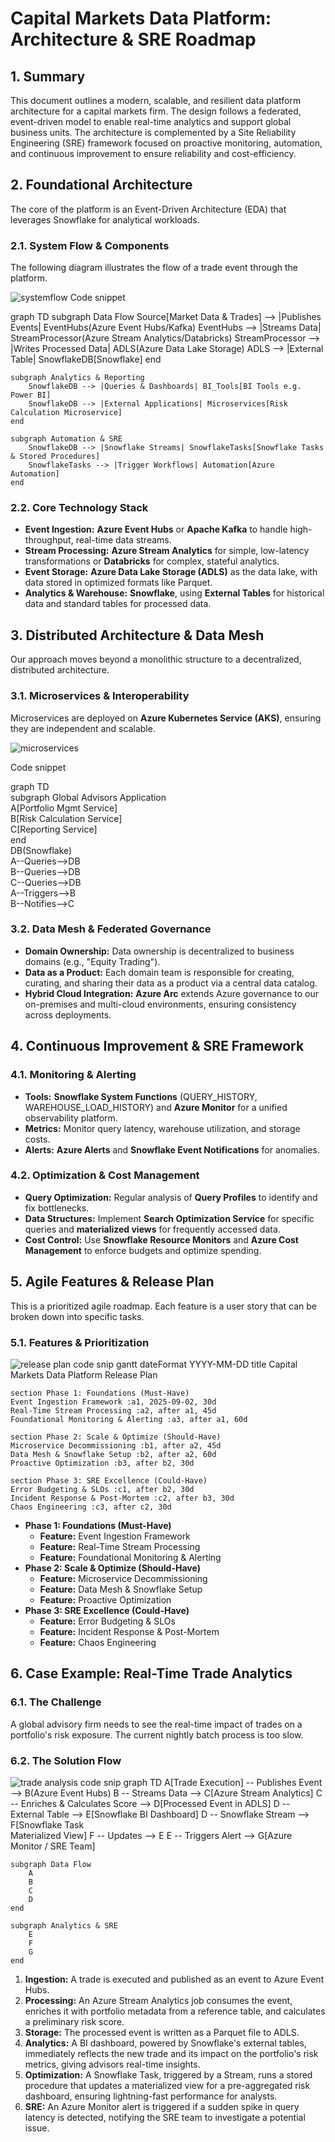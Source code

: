 # **Capital Markets Data Platform: Architecture & SRE Roadmap**

## **1\. Summary**

This document outlines a modern, scalable, and resilient data platform architecture for a capital markets firm. The design follows a federated, event-driven model to enable real-time analytics and support global business units. The architecture is complemented by a Site Reliability Engineering (SRE) framework focused on proactive monitoring, automation, and continuous improvement to ensure reliability and cost-efficiency.

## **2\. Foundational Architecture**

The core of the platform is an Event-Driven Architecture (EDA) that leverages Snowflake for analytical workloads.

### **2.1. System Flow & Components**

The following diagram illustrates the flow of a trade event through the platform.

![systemflow](./assets/capmrkts-system-flow.png)
Code snippet

graph TD
    subgraph Data Flow
        Source[Market Data & Trades] --> |Publishes Events| EventHubs(Azure Event Hubs/Kafka)
        EventHubs --> |Streams Data| StreamProcessor(Azure Stream Analytics/Databricks)
        StreamProcessor --> |Writes Processed Data| ADLS(Azure Data Lake Storage)
        ADLS --> |External Table| SnowflakeDB[Snowflake]
    end

    subgraph Analytics & Reporting
        SnowflakeDB --> |Queries & Dashboards| BI_Tools[BI Tools e.g. Power BI]
        SnowflakeDB --> |External Applications| Microservices[Risk Calculation Microservice]
    end

    subgraph Automation & SRE
        SnowflakeDB --> |Snowflake Streams| SnowflakeTasks[Snowflake Tasks & Stored Procedures]
        SnowflakeTasks --> |Trigger Workflows| Automation[Azure Automation]
    end

### **2.2. Core Technology Stack**

* **Event Ingestion:** **Azure Event Hubs** or **Apache Kafka** to handle high-throughput, real-time data streams.  
* **Stream Processing:** **Azure Stream Analytics** for simple, low-latency transformations or **Databricks** for complex, stateful analytics.  
* **Event Storage:** **Azure Data Lake Storage (ADLS)** as the data lake, with data stored in optimized formats like Parquet.  
* **Analytics & Warehouse:** **Snowflake**, using **External Tables** for historical data and standard tables for processed data.

## **3\. Distributed Architecture & Data Mesh**

Our approach moves beyond a monolithic structure to a decentralized, distributed architecture.

### **3.1. Microservices & Interoperability**

Microservices are deployed on **Azure Kubernetes Service (AKS)**, ensuring they are independent and scalable.

![microservices](./assets/microservice-interops.png)

Code snippet

graph TD  
    subgraph Global Advisors Application  
        A\[Portfolio Mgmt Service\]  
        B\[Risk Calculation Service\]  
        C\[Reporting Service\]  
    end  
    DB(Snowflake)  
    A--Queries--\>DB  
    B--Queries--\>DB  
    C--Queries--\>DB  
    A--Triggers--\>B  
    B--Notifies--\>C

### **3.2. Data Mesh & Federated Governance**

* **Domain Ownership:** Data ownership is decentralized to business domains (e.g., "Equity Trading").  
* **Data as a Product:** Each domain team is responsible for creating, curating, and sharing their data as a product via a central data catalog.  
* **Hybrid Cloud Integration:** **Azure Arc** extends Azure governance to our on-premises and multi-cloud environments, ensuring consistency across deployments.

## **4\. Continuous Improvement & SRE Framework**

### **4.1. Monitoring & Alerting**

* **Tools:** **Snowflake System Functions** (QUERY\_HISTORY, WAREHOUSE\_LOAD\_HISTORY) and **Azure Monitor** for a unified observability platform.  
* **Metrics:** Monitor query latency, warehouse utilization, and storage costs.  
* **Alerts:** **Azure Alerts** and **Snowflake Event Notifications** for anomalies.

### **4.2. Optimization & Cost Management**

* **Query Optimization:** Regular analysis of **Query Profiles** to identify and fix bottlenecks.  
* **Data Structures:** Implement **Search Optimization Service** for specific queries and **materialized views** for frequently accessed data.  
* **Cost Control:** Use **Snowflake Resource Monitors** and **Azure Cost Management** to enforce budgets and optimize spending.

## **5\. Agile Features & Release Plan**

This is a prioritized agile roadmap. Each feature is a user story that can be broken down into specific tasks.

### **5.1. Features & Prioritization**

![release plan](./assets/releaseplan.png)
code snip
gantt
    dateFormat  YYYY-MM-DD
    title Capital Markets Data Platform Release Plan

    section Phase 1: Foundations (Must-Have)
    Event Ingestion Framework :a1, 2025-09-02, 30d
    Real-Time Stream Processing :a2, after a1, 45d
    Foundational Monitoring & Alerting :a3, after a1, 60d

    section Phase 2: Scale & Optimize (Should-Have)
    Microservice Decommissioning :b1, after a2, 45d
    Data Mesh & Snowflake Setup :b2, after a2, 60d
    Proactive Optimization :b3, after b2, 30d

    section Phase 3: SRE Excellence (Could-Have)
    Error Budgeting & SLOs :c1, after b2, 30d
    Incident Response & Post-Mortem :c2, after b3, 30d
    Chaos Engineering :c3, after c2, 30d


* **Phase 1: Foundations (Must-Have)**  
  * **Feature:** Event Ingestion Framework  
  * **Feature:** Real-Time Stream Processing  
  * **Feature:** Foundational Monitoring & Alerting  
* **Phase 2: Scale & Optimize (Should-Have)**  
  * **Feature:** Microservice Decommissioning  
  * **Feature:** Data Mesh & Snowflake Setup  
  * **Feature:** Proactive Optimization  
* **Phase 3: SRE Excellence (Could-Have)**  
  * **Feature:** Error Budgeting & SLOs  
  * **Feature:** Incident Response & Post-Mortem  
  * **Feature:** Chaos Engineering

## **6\. Case Example: Real-Time Trade Analytics**

### **6.1. The Challenge**

A global advisory firm needs to see the real-time impact of trades on a portfolio's risk exposure. The current nightly batch process is too slow.

### **6.2. The Solution Flow**

![trade analysis](./assets/poc-trade-analysis.png)
code snip
graph TD
    A[Trade Execution] -- Publishes Event --> B(Azure Event Hubs)
    B -- Streams Data --> C[Azure Stream Analytics]
    C -- Enriches & Calculates Score --> D[Processed Event in ADLS]
    D -- External Table --> E[Snowflake BI Dashboard]
    D -- Snowflake Stream --> F[Snowflake Task<br>Materialized View]
    F -- Updates --> E
    E -- Triggers Alert --> G[Azure Monitor / SRE Team]

    subgraph Data Flow
        A
        B
        C
        D
    end

    subgraph Analytics & SRE
        E
        F
        G
    end


1. **Ingestion:** A trade is executed and published as an event to Azure Event Hubs.  
2. **Processing:** An Azure Stream Analytics job consumes the event, enriches it with portfolio metadata from a reference table, and calculates a preliminary risk score.  
3. **Storage:** The processed event is written as a Parquet file to ADLS.  
4. **Analytics:** A BI dashboard, powered by Snowflake's external tables, immediately reflects the new trade and its impact on the portfolio's risk metrics, giving advisors real-time insights.  
5. **Optimization:** A Snowflake Task, triggered by a Stream, runs a stored procedure that updates a materialized view for a pre-aggregated risk dashboard, ensuring lightning-fast performance for analysts.  
6. **SRE:** An Azure Monitor alert is triggered if a sudden spike in query latency is detected, notifying the SRE team to investigate a potential issue.

